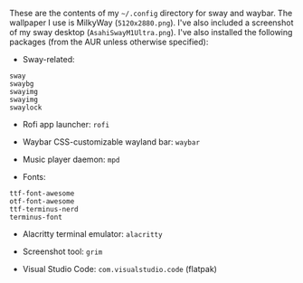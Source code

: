 These are the contents of my `~/.config` directory for sway and waybar.
The wallpaper I use is MilkyWay (`5120x2880.png`).
I've also included a screenshot of my sway desktop (`AsahiSwayM1Ultra.png`).
I've also installed the following packages (from the AUR unless otherwise specified):

- Sway-related:
```
sway
swaybg
swayimg
swayimg
swaylock
```

- Rofi app launcher: `rofi`

- Waybar CSS-customizable wayland bar: `waybar`

- Music player daemon: `mpd`

- Fonts:
```
ttf-font-awesome
otf-font-awesome
ttf-terminus-nerd
terminus-font
```

- Alacritty terminal emulator: `alacritty`

- Screenshot tool: `grim`

- Visual Studio Code: `com.visualstudio.code` (flatpak)

